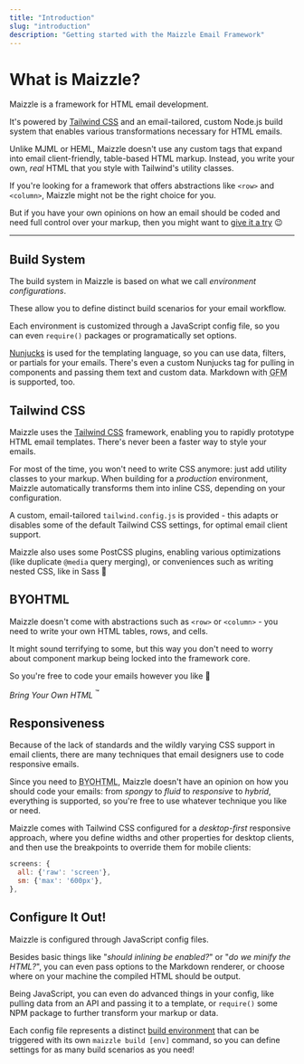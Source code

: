 ```yaml
---
title: "Introduction"
slug: "introduction"
description: "Getting started with the Maizzle Email Framework"
---
```


# What is Maizzle?

Maizzle is a framework for HTML email development.

It's powered by [Tailwind CSS](https://tailwindcss.com/) and an email-tailored, custom Node.js build system that enables various transformations necessary for HTML emails.

Unlike MJML or HEML, Maizzle doesn't use any custom tags that expand into email client-friendly, table-based HTML markup.
Instead, you write your own, _real_ HTML that you style with Tailwind's utility classes.

If you're looking for a framework that offers abstractions like `<row>` and `<column>`, Maizzle might not be the right choice for you.

But if you have your own opinions on how an email should be coded and need full control over your markup, then you might want to [give it a try](/docs/installation/) 😉

---

## Build System

The build system in Maizzle is based on what we call _environment configurations_. 

These allow you to define distinct build scenarios for your email workflow.

Each environment is customized through a JavaScript config file, so you can even `require()` packages or programatically set options.

[Nunjucks](https://mozilla.github.io/nunjucks/) is used for the templating language, so you can use data, filters, or partials for your emails. There's even a custom Nunjucks tag for pulling in components and passing them text and custom data. Markdown with <abbr title="GitHub Flavored Markdown">GFM</abbr> is supported, too.

## Tailwind CSS

Maizzle uses the [Tailwind CSS](https://tailwindcss.com/) framework, enabling you to rapidly prototype HTML email templates. There's never been a faster way to style your emails. 

For most of the time, you won't need to write CSS anymore: just add utility classes to your markup. 
When building for a _production_ environment, Maizzle automatically transforms them into inline CSS, depending on your configuration.

A custom, email-tailored `tailwind.config.js` is provided - this adapts or disables some of the default Tailwind CSS settings, for optimal email client support.

Maizzle also uses some PostCSS plugins, enabling various optimizations (like duplicate `@media` query merging), or conveniences such as writing nested CSS, like in Sass 🤙

## BYOHTML

Maizzle doesn't come with abstractions such as `<row>` or `<column>` - you need to write your own HTML tables, rows, and cells.

It might sound terrifying to some, but this way you don't need to worry about component markup being locked into the framework core. 

So you're free to code your emails however you like 💪

_Bring Your Own HTML_ <sup>&trade;</sup>

## Responsiveness

Because of the lack of standards and the wildly varying CSS support in email clients, there are many techniques that email designers use to code responsive emails.

Since you need to <abbr title="Bring Your Own HTML">BYOHTML</abbr>, Maizzle doesn't have an opinion on how you should code your emails: from _spongy_ to _fluid_ to _responsive_ to _hybrid_, everything is supported, so you're free to use whatever technique you like or need.

Maizzle comes with Tailwind CSS configured for a _desktop-first_ responsive approach, where you define widths and other properties for desktop clients, and then use the breakpoints to override them for mobile clients:

```js
screens: {
  all: {'raw': 'screen'},
  sm: {'max': '600px'},
},
```

## Configure It Out!

Maizzle is configured through JavaScript config files.

Besides basic things like "_should inlining be enabled?_" or "_do we minify the HTML?_", you can even pass options to the Markdown renderer, or choose where on your machine the compiled HTML should be output.

Being JavaScript, you can even do advanced things in your config, like pulling data from an API and passing it to a template, or `require()` some NPM package to further transform your markup or data.

Each config file represents a distinct [build environment](/docs/environments/) that can be triggered with its own `maizzle build [env]` command, so you can define settings for as many build scenarios as you need!
